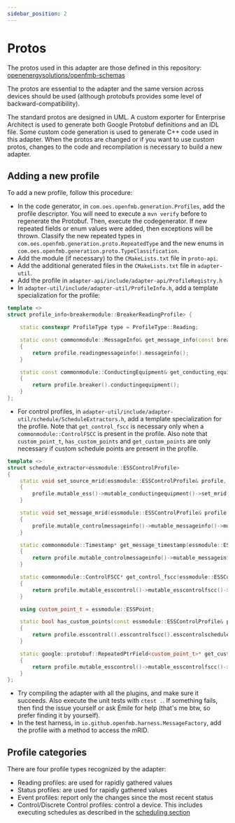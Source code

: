 ```yaml
---
sidebar_position: 2
---
```


# Protos

The protos used in this adapter are those defined in this repository:
[openenergysolutions/openfmb-schemas](https://github.com/openenergysolutions/openfmb-schemas)

The protos are essential to the adapter and the same version across devices
should be used (although protobufs provides some level of
backward-compatibility).

The standard protos are designed in UML. A custom exporter for Enterprise
Architect is used to generate both Google Protobuf definitions and an IDL file.
Some custom code generation is used to generate C++ code used in this adapter.
When the protos are changed or if you want to use custom protos, changes to the
code and recompilation is necessary to build a new adapter.

## Adding a new profile

To add a new profile, follow this procedure:

- In the code generator, in `com.oes.openfmb.generation.Profiles`, add the
  profile descriptor. You will need to execute a `mvn verify` before to
  regenerate the Protobuf. Then, execute the codegenerator. If new repeated
  fields or enum values were added, then exceptions will be thrown. Classify the
  new repeated types in `com.oes.openfmb.generation.proto.RepeatedType` and the
  new enums in `com.oes.openfmb.generation.proto.TypeClassification`.
- Add the module (if necessary) to the `CMakeLists.txt` file in `proto-api`.
- Add the additional generated files in the `CMakeLists.txt` file in
  `adapter-util`.
- Add the profile in `adapter-api/include/adapter-api/ProfileRegistry.h`
- In `adapter-util/include/adapter-util/ProfileInfo.h`, add a template
  specialization for the profile:
```cpp
template <>
struct profile_info<breakermodule::BreakerReadingProfile> {

    static constexpr ProfileType type = ProfileType::Reading;

    static const commonmodule::MessageInfo& get_message_info(const breakermodule::BreakerReadingProfile& profile)
    {
        return profile.readingmessageinfo().messageinfo();
    }

    static const commonmodule::ConductingEquipment& get_conducting_equip(const breakermodule::BreakerReadingProfile& profile)
    {
        return profile.breaker().conductingequipment();
    }
};
```
- For control profiles, in
  `adapter-util/include/adapter-util/schedule/ScheduleExtractors.h`, add a
  template specialization for the profile. Note that `get_control_fscc` is
  necessary only when a `commonmodule::ControlFSCC` is present in the profile.
  Also note that `custom_point_t`, `has_custom_points` and `get_custom_points`
  are only necessary if custom schedule points are present in the profile.
```cpp
template <>
struct schedule_extractor<essmodule::ESSControlProfile>
{
    static void set_source_mrid(essmodule::ESSControlProfile& profile, const std::string& mrid)
    {
        profile.mutable_ess()->mutable_conductingequipment()->set_mrid(mrid);
    }

    static void set_message_mrid(essmodule::ESSControlProfile& profile, const std::string& mrid)
    {
        profile.mutable_controlmessageinfo()->mutable_messageinfo()->mutable_identifiedobject()->mutable_mrid()->set_value(mrid);
    }

    static commonmodule::Timestamp* get_message_timestamp(essmodule::ESSControlProfile& profile)
    {
        return profile.mutable_controlmessageinfo()->mutable_messageinfo()->mutable_messagetimestamp();
    }

    static commonmodule::ControlFSCC* get_control_fscc(essmodule::ESSControlProfile& profile)
    {
        return profile.mutable_esscontrol()->mutable_esscontrolfscc()->mutable_controlfscc();
    }

    using custom_point_t = essmodule::ESSPoint;

    static bool has_custom_points(const essmodule::ESSControlProfile& profile)
    {
        return profile.esscontrol().esscontrolfscc().esscontrolschedulefsch().has_valdcsg();
    }

    static google::protobuf::RepeatedPtrField<custom_point_t>* get_custom_points(essmodule::ESSControlProfile& profile)
    {
        return profile.mutable_esscontrol()->mutable_esscontrolfscc()->mutable_esscontrolschedulefsch()->mutable_valdcsg()->mutable_crvpts();
    }
};
```
- Try compiling the adapter with all the plugins, and make sure it succeeds.
  Also execute the unit tests with `ctest .`. If something fails, then find the
  issue yourself or ask Émile for help (that's me btw, so prefer finding it by
  yourself).
- In the test harness, in `io.github.openfmb.harness.MessageFactory`, add the
  profile with a method to access the mRID.

## Profile categories

There are four profile types recognized by the adapter:

- Reading profiles: are used for rapidly gathered values
- Status profiles: are used for rapidly gathered values
- Event profiles: report only the changes since the most recent status
- Control/Discrete Control profiles: control a device. This includes executing
  schedules as described in the [scheduling section](misc/scheduling.md)

